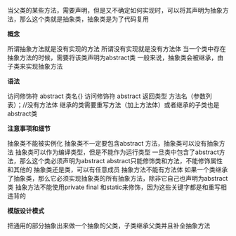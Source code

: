 ﻿当父类的某些方法，需要声明，但是又不确定如何实现时，可以将其声明为抽象方法，那么这个类就是抽象类，抽象类是为了代码复用

**概念**

所谓抽象方法就是没有实现的方法
所谓没有实现就是没有方法体
当一个类中存在抽象方法的时候，需要将该类声明为abstract类
一般来说，抽象类会被继承，由子类来实现抽象方法

**语法**

访问修饰符 abstract 类名{} 
访问修饰符 abstract 返回类型 方法名（参数列表）；//没有方法体
继承的类需要重写方法（加上方法体）或者继承的子类也是abstract类

**注意事项和细节**

抽象类不能被实例化
抽象类不一定要包含abstract 方法，抽象类可以没有抽象方法
抽象类可以作为编译类型，但是不能作为运行类型
一旦类中包含了abstract方法，那么这个类必须声明为abstract
abstract只能修饰类和方法，不能修饰属性和其他的
抽象类还是类，可以有任意成员
抽象方法不能有方法体
如果一个类继承了抽象类，那么它必须实现抽象类的所有抽象方法，除非它自己也声明为abstract类
抽象方法不能使用private final 和static来修饰，因为这些关键字都是和重写相违背的

**模版设计模式**

把通用的部分抽象出来做一个抽象的父类，子类继承父类并且补全抽象方法
